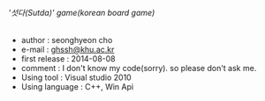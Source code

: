 ###### '섯다(Sutda)' game(korean board game)
* author : seonghyeon cho
* e-mail : ghssh@khu.ac.kr
* first release : 2014-08-08
* comment : I don't know my code(sorry). so please don't ask me.
* Using tool : Visual studio 2010
* Using language : C++, Win Api
